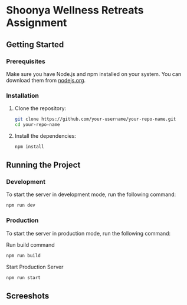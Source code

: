 # Shoonya Wellness Retreats Assignment

## Getting Started

### Prerequisites

Make sure you have Node.js and npm installed on your system. You can download them from [nodejs.org](https://nodejs.org/).

### Installation

1. Clone the repository:

    ```bash
    git clone https://github.com/your-username/your-repo-name.git
    cd your-repo-name
    ```

2. Install the dependencies:

    ```bash
    npm install
    ```

## Running the Project

### Development

To start the server in development mode, run the following command:

```bash
npm run dev
```

### Production

To start the server in production mode, run the following command:

Run build command
```bash
npm run build
```
Start Production Server
```bash
npm run start
```

## Screeshots

